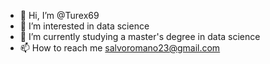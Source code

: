 - 👋 Hi, I’m @Turex69
- 👀 I’m interested in data science 
- 🌱 I’m currently studying a master's degree in data science 
- 📫 How to reach me salvoromano23@gmail.com

<!---
Turex69/Turex69 is a ✨ special ✨ repository because its `README.md` (this file) appears on your GitHub profile.
You can click the Preview link to take a look at your changes.
--->
